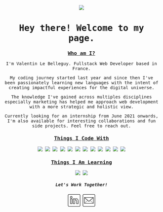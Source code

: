 <div align="center">
    <samp>
        <a href="https://vlebelleguy.com/"><img src="/assets/banner.gif"></a>
        <h1>Hey there! Welcome to my page.</h1>
        <h3><ins>Who am I?</ins></h3>
        <p>I'm Valentin Le Belleguy. Fullstack Web Developer based in France.</p>
        <p>My coding journey started last year and since then I've been passionately learning new languages with the intent of creating impactful experiences for the digital universe.</p>
        <p>The knowledge I've gained across multiples disciplines especially marketing has helped me approach web development with a more strategic and holistic view.</p>
        <p>Currently looking for an internship from June 2021 onwards, I'm also available for interesting collaborations and fun side projects. Feel free to reach out.</p>
        <h3><ins>Things I Code With</ins></h3>
        <img src="https://img.shields.io/badge/-JavaScript-black?style=for-the-badge&logo=JavaScript&logoColor=white">
        <img src="https://img.shields.io/badge/-React-black?style=for-the-badge&logo=React&logoColor=white">
        <img src="https://img.shields.io/badge/-Node.js-black?style=for-the-badge&logo=Node.js&logoColor=white">
        <img src="https://img.shields.io/badge/-HTML5-black?style=for-the-badge&logo=HTML5&logoColor=white">
        <img src="https://img.shields.io/badge/-CSS3-black?style=for-the-badge&logo=CSS3&logoColor=white">
        <img src="https://img.shields.io/badge/-Git-black?style=for-the-badge&logo=Git&logoColor=white">
        <img src="https://img.shields.io/badge/-MongoDB-black?style=for-the-badge&logo=MongoDB&logoColor=white">
        <img src="https://img.shields.io/badge/-Heroku-black?style=for-the-badge&logo=Heroku&logoColor=white">
        <img src="https://img.shields.io/badge/-Express-black?style=for-the-badge&logo=Express&logoColor=white">
        <img src="https://img.shields.io/badge/-Postman-black?style=for-the-badge&logo=Postman&logoColor=white">
        <img src="https://img.shields.io/badge/-AWS-black?style=for-the-badge&logo=Amazon-AWS&logoColor=white">
        <img src="https://img.shields.io/badge/-Visual%20Studio%20Code-black?style=for-the-badge&logo=Visual-Studio-Code&logoColor=white">
        <h3><ins>Things I Am Learning</ins></h3>
        <img src="https://img.shields.io/badge/-React-black?style=for-the-badge&logo=React&logoColor=white">
        <img src="https://img.shields.io/badge/-Three.js-black?style=for-the-badge&logo=three.js&logoColor=White">
        <h5>Let's Work Together!</h5>
        <a href="https://fr.linkedin.com/in/valentinlebelleguy"><img src="/assets/icons/linkedin.png" width="40px"></a>
        <a href="mailto:lebelleguy.v@gmail.com"><img src="/assets/icons/email.png" width="40px"></a>
    </samp>
</div>
